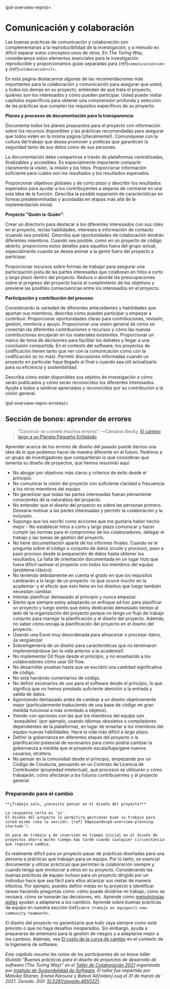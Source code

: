 (pd-overview-repro)=
# Comunicación y colaboración

Las buenas prácticas de comunicación y colaboración son complementarias a la reproducibilidad de la investigación, y a menudo es difícil separar estos conceptos unos de otros. En _The Turing Way_, consideramos estos elementos esenciales para la investigación reproducible y proporcionamos guías separadas para {ref}`comunicación<cm>` y {ref}`colaboración<cl>`.

En esta página destacamos algunas de las recomendaciones más importantes para la colaboración y comunicación para asegurar que usted, y todos los demás en su proyecto, entiendan de qué trata el proyecto, quiénes son los interesados y cómo pueden participar. Usted puede visitar capítulos específicos para obtener una comprensión profunda y selección de las prácticas que cumplen los requisitos específicos de su proyecto.

**Planes y procesos de documentación para la transparencia**:

Documenta todos los planes propuestos para el proyecto con información sobre los recursos disponibles y las prácticas recomendadas para asegurar que todos estén en la misma página (¡literalmente!). Comuníquese con la cultura del trabajo que desea promover y políticas que garanticen la seguridad tanto de sus datos como de sus personas.

La documentación debe compartirse a través de plataformas centralizadas, finalizables y accesibles. Es especialmente importante compartir claramente la visión, la misión y los hitos. Proporcionar información suficiente para cuáles son los resultados y los resultados esperados.

Proporcionar objetivos globales y de corto plazo y describir los resultados esperados para ayudar a los contribuyentes a alejarse de centrarse en una sola idea de la función. Describa la posible expansión de características en formas predeterminadas y acordadas en etapas más allá de la implementación inicial.

**Proyecto "Quién is-Quién"**:

Crear un directorio para destacar a los diferentes interesados con sus roles en el proyecto, teclas habilidades, intereses e información de contacto (cuando sea posible). Describa qué oportunidades de colaboración tendrán diferentes miembros. Cuando sea posible, como en un proyecto de código abierto, proporcione estos detalles para aquellos fuera del grupo actual, especialmente cuando se desea animar a la gente fuera del proyecto a participar.

Proporcionar recursos sobre formas de trabajar para asegurar una participación justa de las partes interesadas que colaboran en hitos a corto y largo plazo dentro del proyecto. Reduce o aborde las preocupaciones sobre el progreso del proyecto hacia el cumplimiento de los objetivos y previene las posibles consecuencias entre los interesados en el proyecto.

**Participación y contribución del proceso**:

Considerando la variedad de diferentes antecedentes y habilidades que aportan sus miembros, describa cómo pueden participar y empezar a contribuir. Proporcionar oportunidades claras para contribuciones, revisión, gestión, mentoría y apoyo. Proporcionar una visión general de cómo se conectan las diferentes contribuciones o recursos y cómo las nuevas contribuciones encajarán en los materiales existentes. Proporcionar un marco de toma de decisiones para facilitar los debates y llegar a una conclusión compartida. En el contexto del software, los proyectos de codificación tienen tanto que ver con la comunicación como con la codificación (si no más). Permitir discusiones informadas cuando un proyecto en particular haya llegado al final o cuando sea útil actualizarlo para su eficiencia y sostenibilidad.

Describa cómo están disponibles sus objetos de investigación o cómo serán publicados y cómo serán reconocidos los diferentes interesados. Ayuda a todos a sentirse apreciados y reconocidos por su contribución a la visión general.


<!--
(pd-overview-repro-turingway)=
## _The Turing Way_ Chapter for Communication and Collaboration

We recommend reading the following chapters to understand effective communication and collaboration for project design.

### Basic Requirements
- {ref}`<>`
- {ref}`<>`
- {ref}`<>`

### Advanced Requirements
- {ref}`<>`
- {ref}`<>`
-->

(pd-overview-repro-errores)=
## Sección de bonos: aprender de errores

> “Construir se comete muchos errores”. ―Cámaras Becky, [El camino largo a un Planeta Pequeño Enfadado](https://www.goodreads.com/work/quotes/42270825)

Aprender acerca de los errores de diseño del pasado puede darnos una idea de lo que podemos hacer de manera diferente en el futuro. Pedimos a un grupo de investigadores que compartieran lo que consideran que lamenta su diseño de proyectos, que hemos resumido aquí:

- No abogar por objetivos más claros y criterios de éxito desde el principio.
- No comunicar la visión del proyecto con suficiente claridad o frecuencia a los otros miembros del equipo.
- No garantizar que todas las partes interesadas fueran plenamente conscientes de la naturaleza del proyecto.
- No entender que el diseño del proyecto es sobre las personas primero. Desearía motivar a las partes interesadas y permitir la colaboración y la inclusión.
- Supongo que los escribí como acciones que me gustaría haber hecho mejor - No establecer hitos a corto y largo plazo comunicar y hacer cumplir las normas para el compromiso de los colaboradores, delegar el trabajo y las tareas de gestión del proyecto.
- No tiene documentación aparte de los informes finales. Cuando se le pregunta sobre el código o conjunto de datos (crudo y proceso), paso a paso proceso desde la preparación de datos hasta obtener los resultados, La falta de orientación documentada en un lugar hizo que fuera difícil rastrear el proyecto con todos los miembros del equipo (problema clásico).
- No teniendo debidamente en cuenta el grado en que los requisitos cambiarán a lo largo de un proyecto -lo que ocurre mucho en la academia- y el efecto que esto tiene en los diseños que luego también necesitan cambiar.
- Intentar planificar demasiado al principio y nunca empezar.
- Siento que siempre estoy adoptando un enfoque ad hoc para planificar un proyecto y luego siento que estoy dedicando demasiado tiempo al lado de la organización del proyecto porque no tengo un flujo de trabajo conjunto para manejar la planificación y el diseño del proyecto. Además, no saber cómo encaja la planificación del proyecto en el diseño del proyecto.
- Usando una Excel muy desordenada para almacenar o procesar datos, ¡la vergüenza!
- Sobreingeniería de un diseño para características que no terminaron implementándose (en la vida anterior a la academia!)
- No implementar Git fluye desde el principio, y no enseñando a los colaboradores cómo usar Git flow.
- No desarrollar pruebas hasta que se escribió una cantidad significativa de código.
- No está haciendo comentarios de código.
- No definir escenarios de uso para el software desde el principio, lo que significa que no hemos prestado suficiente atención a la entrada y salida de datos.
- Agonizando demasiado antes de cambiar a un diseño objetivamente mejor (particularmente traduciendo de una base de código en gran medida funcional a más orientado a objetos).
- Viendo con opciones con las que los miembros del equipo son ‘asequibles’ (por ejemplo, usando idiomas obsoletos o compiladores dependientes de la plataforma), en lugar de enseñar a los miembros del equipo nuevas habilidades. Hace la vida más difícil a largo plazo.
- Definir la gobernanza en diferentes etapas del proyecto o la planificación potencial de escenarios para cómo podría cambiar la gobernanza a medida que el proyecto escala/baja/gane nuevos usuarios, etcétera.
- No pensar en la comunidad desde el principio, empezando por un Código de Conducta, pensando en un Contrato de Licencia de Contribuidor (propiedad intelectual), qué procesos se utilizarán y cómo trabajarán, cómo afectarán a los futuros contribuyentes y al proyecto general.

### Preparando para el cambio

```{note}
**¿Trabajo solo, ¿necesito pensar en el diseño del proyecto?**

La respuesta corta es 'sí'.
El diseño del proyecto le permitirá gestionar bien su trabajo para usted mismo (vea la sección: {ref}`Empezando<pd-overview-planning-started>`).

Un poco de trabajo y de inversión en tiempo inicial en el diseño de proyectos ahorra mucho tiempo más tarde cuando cualquier circunstancia que requiera cambia.
```

Es realmente difícil para un proyecto pasar de prácticas diseñadas para una persona a prácticas que trabajan para un equipo. Por lo tanto, es esencial documentar y utilizar prácticas que permitan la colaboración siempre y cuando tenga que involucrar a otros en su proyecto. Considerando las buenas prácticas de equipo incluso para un proyecto dirigido por un individuo hace que sea fácil para ellos alcanzar sus metas de manera efectiva. Por ejemplo, puedes definir metas en tu proyecto e identificar tareas haciendo preguntas como: cómo puede dividirse mi trabajo, cómo se revisará, cómo se tomarán las decisiones, etc. Aprende cómo [metodologías ágiles](http://www.agilenutshell.com/) ayudan a adaptarse a los cambios. Aprende sobre buenas prácticas de equipo en nuestra sección {ref}`sobre trabajo en equipo<cl-new-community-teamwork>`.

El diseño del proyecto no garantizaría que todo vaya siempre como está previsto o que no haya desafíos inesperados. Sin embargo, ayuda a prepararse de antemano para la gestión de riesgos y a adaptarse mejor a los cambios. Además, vea [El costo de la curva de cambio](http://www.agilemodeling.com/essays/costOfChange.htm) en el contexto de la Ingeniería de software.

_Este capítulo resume las notas de los participantes de un breve taller titulado "Buenas prácticas para el diseño de proyectos de desarrollo de software (The Turing Way)" en el [Taller de Colaboración 2021](https://www.software.ac.uk/cw21)  organizado por [Instituto de Sostenibilidad de Software](https://www.software.ac.uk). El taller fue impartido por Malvika Sharan, Emma Karoune y Batool Al)[video] ouq el 31 de marzo de 2021. Zenodo. DOI: [10.5281/zenodo.4650221](https://doi.org/10.5281/zenodo.4650221)._
